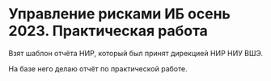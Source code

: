 # Управление рисками ИБ осень 2023. Практическая работа

Взят шаблон отчёта НИР, который был принят дирекцией НИР НИУ ВШЭ.

На базе него делаю отчёт по практической работе.

